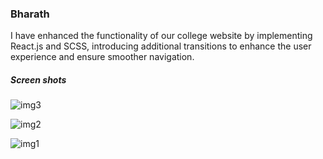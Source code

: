 ### Bharath

I have enhanced the functionality of our college website by implementing React.js and SCSS, introducing additional transitions to enhance the user experience and ensure smoother navigation.

##### Screen shots

![img3](https://github.com/yogeshwaran08/bharath_university_website/assets/85753695/41ca007b-739b-47d7-8bdd-ea294b27c265)

![img2](https://github.com/yogeshwaran08/bharath_university_website/assets/85753695/86276fb7-4c8b-452a-98cb-fbd65628ceff)

![img1](https://github.com/yogeshwaran08/bharath_university_website/assets/85753695/946af583-aaf2-4ac3-993f-6681ce1449cc)
